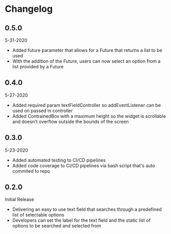 # Changelog

## 0.5.0
5-31-2020
- Added future parameter that allows for a Future that returns a list to be used
- With the addition of the Future, users can now select an option from a list provided by a Future

## 0.4.0
5-27-2020
- Added required param textFieldController so addEventListener can be used on passed in controller
- Added ContrainedBox with a maximum height so the widget is scrollable and doesn't overflow outside the bounds of the screen

## 0.3.0
5-23-2020
- Added automated testing to CI/CD pipelines
- Added code coverage to CI/CD pipelines via bash script that's auto commited to repo

## 0.2.0
Initial Release
- Delivering an easy to use text field that searches through a predefined list of selectable options
- Developers can set the label for the text field and the static list of options to be searched and selected from
